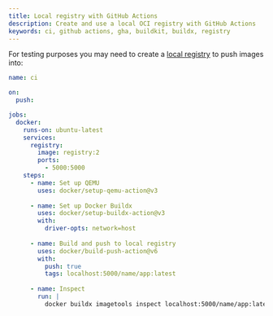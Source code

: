 ```yaml
---
title: Local registry with GitHub Actions
description: Create and use a local OCI registry with GitHub Actions
keywords: ci, github actions, gha, buildkit, buildx, registry
---
```


For testing purposes you may need to create a [local registry](https://hub.docker.com/_/registry)
to push images into:

```yaml
name: ci

on:
  push:

jobs:
  docker:
    runs-on: ubuntu-latest
    services:
      registry:
        image: registry:2
        ports:
          - 5000:5000
    steps:
      - name: Set up QEMU
        uses: docker/setup-qemu-action@v3
      
      - name: Set up Docker Buildx
        uses: docker/setup-buildx-action@v3
        with:
          driver-opts: network=host
      
      - name: Build and push to local registry
        uses: docker/build-push-action@v6
        with:
          push: true
          tags: localhost:5000/name/app:latest
      
      - name: Inspect
        run: |
          docker buildx imagetools inspect localhost:5000/name/app:latest
```
